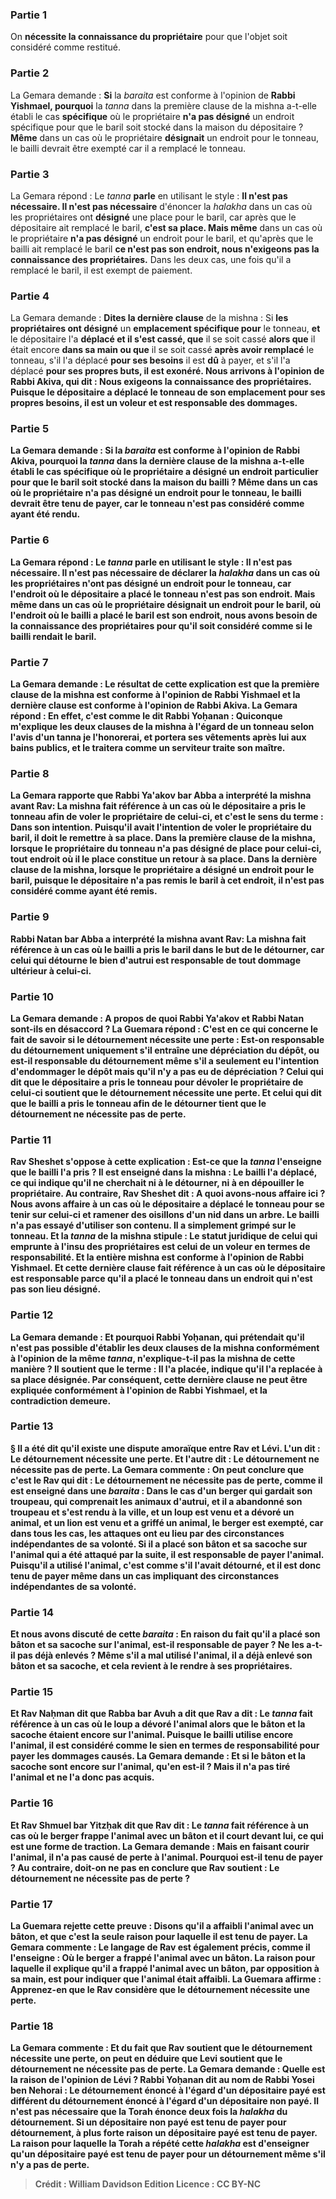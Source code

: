 
### Partie 1
On <b>nécessite la connaissance du propriétaire</b> pour que l'objet soit considéré comme restitué.

### Partie 2
La Gemara demande : <b>Si</b> la <i>baraita</i> est conforme à l'opinion de <b>Rabbi Yishmael, pourquoi</b> la <i>tanna</i> dans la première clause de la mishna a-t-elle établi le cas <b>spécifique</b> où le propriétaire <b>n'a pas désigné</b> un endroit spécifique pour que le baril soit stocké dans la maison du dépositaire ? <b>Même</b> dans un cas où le propriétaire <b>désignait</b> un endroit pour le tonneau, le bailli devrait être exempté car il a remplacé le tonneau.

### Partie 3
La Gemara répond : Le <i>tanna</i> <b>parle</b> en utilisant le style : <b>Il n'est pas nécessaire. Il n'est pas nécessaire</b> d'énoncer la <i>halakha</i> dans un cas où les propriétaires ont <b>désigné</b> une place pour le baril, car après que le dépositaire ait remplacé le baril, <b>c'est sa place. Mais même</b> dans un cas où le propriétaire <b>n'a pas désigné</b> un endroit pour le baril, et qu'après que le bailli ait remplacé le baril <b>ce n'est pas son endroit, nous n'exigeons pas la connaissance des propriétaires.</b> Dans les deux cas, une fois qu'il a remplacé le baril, il est exempt de paiement.

### Partie 4
La Gemara demande : <b>Dites la dernière clause</b> de la mishna : Si <b>les propriétaires ont désigné</b> un <b>emplacement spécifique pour</b> le tonneau, <b>et</b> le dépositaire l'a <b>déplacé et il s'est cassé, que</b> il se soit cassé <b>alors que</b> il était encore <b>dans sa main ou que</b> il se soit cassé <b>après avoir remplacé</b> le tonneau, s'il l'a déplacé <b>pour ses besoins</b> il est <b>dû</b> à payer, et s'il l'a déplacé <b>pour ses propres <b>buts,</b> il est <b>exonéré. Nous arrivons à l'opinion de Rabbi Akiva, qui dit : Nous exigeons la connaissance des propriétaires.</b> Puisque le dépositaire a déplacé le tonneau de son emplacement pour ses propres besoins, il est un voleur et est responsable des dommages.

### Partie 5
La Gemara demande : <b>Si</b> la <i>baraita</i> est conforme à l'opinion de <b>Rabbi Akiva, pourquoi</b> la <i>tanna</i> dans la dernière clause de la mishna a-t-elle établi le cas <b>spécifique</b> où le propriétaire a <b>désigné</b> un endroit particulier pour que le baril soit stocké dans la maison du bailli ? <b>Même</b> dans un cas où le propriétaire <b>n'a pas désigné</b> un endroit pour le tonneau, le bailli devrait être tenu de payer, car le tonneau n'est pas considéré comme ayant été rendu.

### Partie 6
La Gemara répond : Le <i>tanna</i> <b>parle</b> en utilisant le style : <b>Il n'est pas nécessaire. Il n'est pas nécessaire</b> de déclarer la <i>halakha</i> dans un cas où les propriétaires <b>n'ont pas désigné</b> un endroit pour le tonneau, <b>car</b> l'endroit où le dépositaire a placé le tonneau <b>n'est pas son endroit. Mais même</b> dans un cas où le propriétaire <b>désignait</b> un endroit pour le baril, <b>où</b> l'endroit où le bailli a placé le baril <b>est son endroit, nous avons besoin de la connaissance des propriétaires</b> pour qu'il soit considéré comme si le bailli rendait le baril.

### Partie 7
La Gemara demande : Le résultat de cette explication est que <b>la première clause</b> de la mishna est conforme à l'opinion de <b>Rabbi Yishmael et la dernière clause</b> est conforme à l'opinion de <b>Rabbi Akiva.</b> La Gemara répond : <b>En effet,</b> c'est <b>comme le dit Rabbi Yoḥanan : Quiconque m'explique</b> les deux clauses de la mishna à l'égard de <b>un tonneau selon</b> l'avis d'un <b>tanna</i></b> je l'honorerai, et <b>portera ses vêtements après lui aux bains publics,</b> et le traitera comme un serviteur traite son maître.

### Partie 8
La Gemara rapporte que <b>Rabbi Ya'akov bar Abba a interprété</b> la mishna <b>avant Rav:</b> La mishna fait référence à un cas <b>où</b> le dépositaire <b>a pris</b> le tonneau <b>afin de voler</b> le propriétaire de <b>celui-ci,</b> et c'est le sens du terme : Dans son intention. Puisqu'il avait l'intention de voler le propriétaire du baril, il doit le remettre à sa place. Dans la première clause de la mishna, lorsque le propriétaire du tonneau n'a pas désigné de place pour celui-ci, tout endroit où il le place constitue un retour à sa place. Dans la dernière clause de la mishna, lorsque le propriétaire a désigné un endroit pour le baril, puisque le dépositaire n'a pas remis le baril à cet endroit, il n'est pas considéré comme ayant été remis.

### Partie 9
<b>Rabbi Natan bar Abba a interprété</b> la mishna <b>avant Rav:</b> La mishna fait référence à un cas <b>où</b> le bailli <b>a pris</b> le baril <b>dans le but de le détourner,</b> car celui qui détourne le bien d'autrui est responsable de tout dommage ultérieur à celui-ci.

### Partie 10
La Gemara demande : <b>A propos de quoi Rabbi Ya'akov et Rabbi Natan sont-ils <b>en désaccord ?</b> La Guemara répond : C'est <b>en ce qui concerne</b> le fait de savoir si <b>le détournement nécessite une perte :</b> Est-on responsable du détournement uniquement s'il entraîne une dépréciation du dépôt, ou est-il responsable du détournement même s'il a seulement eu l'intention d'endommager le dépôt mais qu'il n'y a pas eu de dépréciation ? <b>Celui qui dit</b> que le dépositaire a pris le tonneau pour <b>dévoler</b> le propriétaire de <b>celui-ci soutient</b> que <b>le détournement nécessite une perte. Et celui qui dit</b> que le bailli a <b>pris</b> le tonneau afin <b>de le détourner tient</b> que <b>le détournement ne nécessite pas de perte.</b>

### Partie 11
<b>Rav Sheshet s'oppose</b> à cette explication : <b>Est-ce que</b> la <i>tanna</i> <b>l'enseigne</b> que le bailli l'a <b>pris ? Il est enseigné</b> dans la mishna : Le bailli l'a <b>déplacé,</b> ce qui indique qu'il ne cherchait ni à le détourner, ni à en dépouiller le propriétaire. <b>Au contraire, Rav Sheshet dit : A quoi avons-nous affaire ici ? </b> Nous avons affaire à un cas <b>où le dépositaire a <b>déplacé</b> le tonneau <b>pour</b> se tenir <b>sur celui-ci</b> et <b>ramener des oisillons</b> d'un nid dans un arbre. Le bailli n'a pas essayé d'utiliser son contenu. Il a simplement grimpé sur le tonneau. <b>Et</b> la <i>tanna</i> de la mishna <b>stipule :</b> Le statut juridique de <b>celui qui emprunte à l'insu</b> des propriétaires <b>est</b> celui de <b>un voleur</b> en termes de responsabilité. <b>Et</b> la <b>entière</b> mishna est conforme à l'opinion de <b>Rabbi Yishmael. Et cette dernière clause</b> fait référence à un cas <b>où</b> le dépositaire est responsable parce qu'il a <b>placé</b> le tonneau <b>dans un endroit qui n'est pas son</b> <b>lieu désigné.</b>

### Partie 12
La Gemara demande : <b>Et</b> pourquoi <b>Rabbi Yoḥanan,</b> qui prétendait qu'il n'est pas possible d'établir les deux clauses de la mishna conformément à l'opinion de la même <i>tanna</i>, n'explique-t-il pas la mishna de cette manière ? Il soutient que le terme : <b>Il l'a placée, indique</b> qu'il l'a replacée <b>à sa</b> place désignée.</b> Par conséquent, cette dernière clause ne peut être expliquée conformément à l'opinion de Rabbi Yishmael, et la contradiction demeure.

### Partie 13
§ <b>Il a été dit</b> qu'il existe une dispute amoraïque entre <b>Rav et Lévi. L'un dit : Le détournement nécessite une perte. Et l'autre dit : Le détournement ne nécessite pas de perte.</b> La Gemara commente : <b>On peut conclure que</b> c'est <b>le Rav qui dit : Le détournement ne nécessite pas de perte, comme il est enseigné</b> dans une <i>baraita</i> : Dans le cas d'un <b>berger qui gardait son troupeau,</b> qui comprenait les animaux d'autrui, <b>et il a abandonné son troupeau et s'est rendu à la ville, et un loup est venu et a dévoré</b> un animal, <b>et un lion est venu et a griffé</b> un animal, le berger est <b>exempté,</b> car dans tous les cas, les attaques ont eu lieu par des circonstances indépendantes de sa volonté. Si <b>il a placé son bâton et sa sacoche sur</b> l'animal qui a été attaqué par la suite, il est <b>responsable</b> de payer l'animal. Puisqu'il a utilisé l'animal, c'est comme s'il l'avait détourné, et il est donc tenu de payer même dans un cas impliquant des circonstances indépendantes de sa volonté.

### Partie 14
<b>Et nous avons discuté</b> de cette <i>baraita</i> : <b>En raison</b> du fait <b>qu'il a placé son bâton et sa sacoche</b> sur l'animal, est-il <b>responsable</b> de payer ? <b>Ne les a-t-il pas</b> déjà <b>enlevés ?</b> Même s'il a mal utilisé l'animal, il a déjà enlevé son bâton et sa sacoche, et cela revient à le rendre à ses propriétaires.

### Partie 15
Et <b>Rav Naḥman dit</b> que <b>Rabba bar Avuh a dit</b> que <b>Rav a dit :</b> Le <i>tanna</i> fait référence à un cas où le loup a dévoré l'animal <b>alors que</b> le bâton et la sacoche <b>étaient encore sur</b> l'animal. Puisque le bailli utilise encore l'animal, il est considéré comme le sien en termes de responsabilité pour payer les dommages causés. La Gemara demande : <b>Et si</b> le bâton et la sacoche <b>sont encore sur</b> l'animal, <b>qu'en est-il ? Mais il n'a pas tiré</b> l'animal et ne l'a donc pas acquis.

### Partie 16
<b>Et Rav Shmuel bar Yitzḥak dit</b> que <b>Rav dit :</b> Le <i>tanna</i> fait référence à un cas <b>où</b> le berger <b>frappe</b> l'animal <b>avec un bâton et il court devant lui,</b> ce qui est une forme de traction. La Gemara demande : <b>Mais</b> en faisant courir l'animal, <b>il n'a pas causé de perte</b> à l'animal. Pourquoi est-il tenu de payer ? <b>Au contraire,</b> doit-on <b>ne pas en conclure</b> que Rav <b>soutient : Le détournement ne nécessite pas de perte ?</b>

### Partie 17
La Guemara rejette cette preuve : <b>Disons qu'il a affaibli</b> l'animal <b>avec un bâton,</b> et que c'est la seule raison pour laquelle il est tenu de payer. La Gemara commente : Le langage de Rav <b>est également précis, comme il l'enseigne : Où</b> le berger a <b>frappé</b> l'animal <b>avec un bâton.</b> La raison pour laquelle il explique qu'il a frappé l'animal avec un bâton, par opposition à sa main, est pour indiquer que l'animal était affaibli. La Guemara affirme : <b>Apprenez-en</b> que le Rav considère que le détournement nécessite une perte.

### Partie 18
La Gemara commente : <b>Et du</b> fait <b>que Rav soutient</b> que <b>le détournement nécessite une perte,</b> on peut en déduire que <b>Levi soutient</b> que <b>le détournement ne nécessite pas de perte.</b> La Gemara demande : <b>Quelle est la raison</b> de l'opinion <b>de Lévi ? Rabbi Yoḥanan dit au nom de Rabbi Yosei ben Nehorai : Le détournement énoncé à l'égard d'un dépositaire payé est différent du détournement énoncé à l'égard d'un dépositaire non payé.</b> Il n'est pas nécessaire que la Torah énonce deux fois la <i>halakha</i> du détournement. Si un dépositaire non payé est tenu de payer pour détournement, à plus forte raison un dépositaire payé est tenu de payer. La raison pour laquelle la Torah a répété cette <i>halakha</i> est d'enseigner qu'un dépositaire payé est tenu de payer pour un détournement même s'il n'y a pas de perte.

>Crédit : William Davidson Edition
>Licence : CC BY-NC